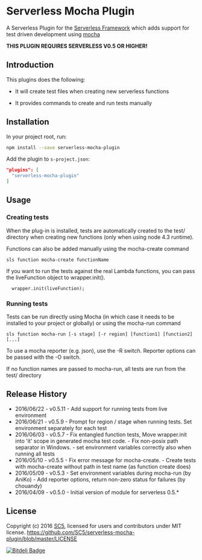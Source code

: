 # Serverless Mocha Plugin

A Serverless Plugin for the [Serverless Framework](http://www.serverless.com) which
adds support for test driven development using [mocha](https://mochajs.org/)

**THIS PLUGIN REQUIRES SERVERLESS V0.5 OR HIGHER!**

## Introduction

This plugins does the following:

* It will create test files when creating new serverless functions

* It provides commands to create and run tests manually

## Installation

In your project root, run:

```bash
npm install --save serverless-mocha-plugin
```

Add the plugin to `s-project.json`:

```json
"plugins": [
  "serverless-mocha-plugin"
]
```

## Usage

### Creating tests

When the plug-in is installed, tests are automatically created to the test/ directory
when creating new functions (only when using node 4.3 runtime).

Functions can also be added manually using the mocha-create command

```
sls function mocha-create functionName
```

If you want to run the tests against the real Lambda functions, you can pass the liveFunction object to wrapper.init().

```
  wrapper.init(liveFunction);
```

### Running tests

Tests can be run directly using Mocha (in which case it needs to be installed to your project or globally)
or using the mocha-run command

```
sls function mocha-run [-s stage] [-r region] [function1] [function2] [...]
```

To use a mocha reporter (e.g. json), use the -R switch. Reporter options can be passed with the -O switch.

If no function names are passed to mocha-run, all tests are run from the test/ directory

## Release History
* 2016/06/22 - v0.5.11 - Add support for running tests from live environment
* 2016/06/21 - v0.5.9 - Prompt for region / stage when running tests. Set environment separately for each test
* 2016/06/03 - v0.5.7 - Fix entangled function tests, Move wrapper.init into 'it' scope in generated mocha test code.
                      - Fix non-posix path separator in Windows.
                      - set environment variables correctly also when running all tests
* 2016/05/10 - v0.5.5 - Fix error message for mocha-create.
                      - Create tests with mocha-create without path in test name (as function create does)
* 2016/05/09 - v0.5.3 - Set environment variables during mocha-run (by AniKo)
                      - Add reporter options, return non-zero status for failures (by chouandy)
* 2016/04/09 - v0.5.0 - Initial version of module for serverless 0.5.*

## License

Copyright (c) 2016 [SC5](http://sc5.io/), licensed for users and contributors under MIT license.
https://github.com/SC5/serverless-mocha-plugin/blob/master/LICENSE


[![Bitdeli Badge](https://d2weczhvl823v0.cloudfront.net/SC5/serverless-mocha-plugin/trend.png)](https://bitdeli.com/free "Bitdeli Badge")
